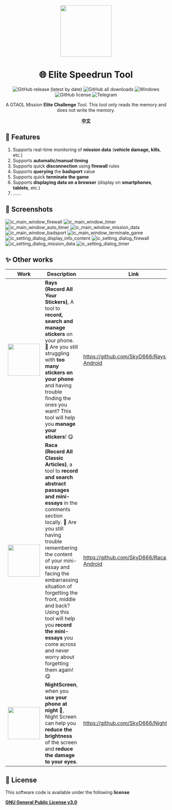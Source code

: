 <div align="center">
    <div>
        <img src="image/ico.png" style="height: 160px"/>
    </div>
    <h1>🌐 Elite Speedrun Tool</h1>
    <p>
        <a href="https://github.com/GTA5Oracle/EliteSpeedrunTool/releases/latest" style="text-decoration:none">
            <img src="https://img.shields.io/github/v/release/GTA5Oracle/EliteSpeedrunTool?display_name=release&style=for-the-badge" alt="GitHub release (latest by date)"/>
        </a>
        <a href="https://github.com/GTA5Oracle/EliteSpeedrunTool/releases/latest" style="text-decoration:none" >
            <img src="https://img.shields.io/github/downloads/GTA5Oracle/EliteSpeedrunTool/total?style=for-the-badge" alt="GitHub all downloads"/>
        </a>
        <a href="https://doc.qt.io/qt-6/supported-platforms.html" style="text-decoration:none" >
            <img src="https://img.shields.io/badge/Windows 10+-blue?style=for-the-badge&logo=windows&logoColor=white" alt="Windows"/>
        </a>
        <a href="https://github.com/GTA5Oracle/EliteSpeedrunTool/blob/master/LICENSE" style="text-decoration:none" >
            <img src="https://img.shields.io/github/license/GTA5Oracle/EliteSpeedrunTool?style=for-the-badge" alt="GitHub license"/>
        </a>
        <a href="https://t.me/SkyD666Chat" style="text-decoration:none" >
            <img src="https://img.shields.io/badge/Telegram-2CA5E0?logo=telegram&logoColor=white&style=for-the-badge" alt="Telegram"/>
    </a>
    </p>
    <p>
        A GTAOL Mission <b>Elite Challenge</b> Tool. This tool only reads the memory and does not write the memory.
    </p>
    <p>
        <b><a href="doc/README/README-zh-rCN.md">中文</a></b>
    </p>
</div>



## 🎉 Features

1. Supports real-time monitoring of **mission data** (**vehicle damage, kills**, etc.)
2. Supports **automatic/manual timing**
3. Supports quick **disconnection** using **firewall** rules
4. Supports **querying** the **badsport** value
5. Supports quick **terminate the game**
6. Supports **displaying data on a browser** (display on **smartphones**, **tablets**, etc.)
7. ......

## 🤩 Screenshots

![ic_main_window_firewall](image/en/ic_main_window_firewall.png) ![ic_main_window_timer](image/en/ic_main_window_timer.png)
![ic_main_window_auto_timer](image/en/ic_main_window_auto_timer.png) ![ic_main_window_mission_data](image/en/ic_main_window_mission_data.png)
![ic_main_window_badsport](image/en/ic_main_window_badsport.png) ![ic_main_window_terminate_game](image/en/ic_main_window_terminate_game.png)
![ic_setting_dialog_display_info_content](image/en/ic_setting_dialog_display_info_content.png)
![ic_setting_dialog_firewall](image/en/ic_setting_dialog_firewall.png)
![ic_setting_dialog_mission_data](image/en/ic_setting_dialog_mission_data.png)
![ic_setting_dialog_timer](image/en/ic_setting_dialog_timer.png)

## ✨ Other works

<table>
<thead>
  <tr>
    <th>Work</th>
    <th>Description</th>
    <th>Link</th>
  </tr>
</thead>
<tbody>
  <tr>
    <td><img src="image/Rays.svg" style="height: 100px"/></td>
    <td><b>Rays (Record All Your Stickers)</b>, A tool to <b>record, search and manage stickers</b> on your phone. 🥰 Are you still struggling with <b>too many stickers on your phone</b> and having trouble finding the ones you want? This tool will help you <b>manage your stickers</b>! 😋</td>
    <td><a href="https://github.com/SkyD666/Rays-Android">https://github.com/SkyD666/Rays-Android</a></td>
  </tr>
  <tr>
    <td><img src="image/Raca.svg" style="height: 100px"/></td>
    <td><b>Raca (Record All Classic Articles)</b>, a tool to <b>record and search abstract passages and mini-essays</b> in the comments section locally. 🤗 Are you still having trouble remembering the content of your mini-essay and facing the embarrassing situation of forgetting the front, middle and back? Using this tool will help you <b>record the mini-essays</b> you come across and never worry about forgetting them again! 😋</td>
    <td><a href="https://github.com/SkyD666/Raca-Android">https://github.com/SkyD666/Raca-Android</a></td>
  </tr>
  <tr>
    <td><img src="image/NightScreen.svg" style="height: 100px"/></td>
    <td><b>NightScreen</b>, when you <b>use your phone at night</b> 🌙, Night Screen can help you <b>reduce the brightness</b> of the screen and <b>reduce the damage to your eyes</b>.</td>
    <td><a href="https://github.com/SkyD666/NightScreen">https://github.com/SkyD666/NightScreen</a></td>
  </tr>
</tbody>
</table>

## 📃 License

This software code is available under the following **license**

[**GNU General Public License v3.0**](LICENSE)
